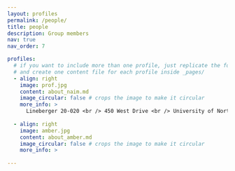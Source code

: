 ```yaml
---
layout: profiles
permalink: /people/
title: people
description: Group members
nav: true
nav_order: 7

profiles:
  # if you want to include more than one profile, just replicate the following block
  # and create one content file for each profile inside _pages/
  - align: right
    image: prof.jpg
    content: about_naim.md
    image_circular: false # crops the image to make it circular
    more_info: >
      Lineberger 20-020 <br /> 450 West Drive <br /> University of North Carolina at Chapel Hill <br />Chapel Hill, NC, 27599
    
  - align: right
    image: amber.jpg
    content: about_amber.md
    image_circular: false # crops the image to make it circular
    more_info: >
      
---
```


